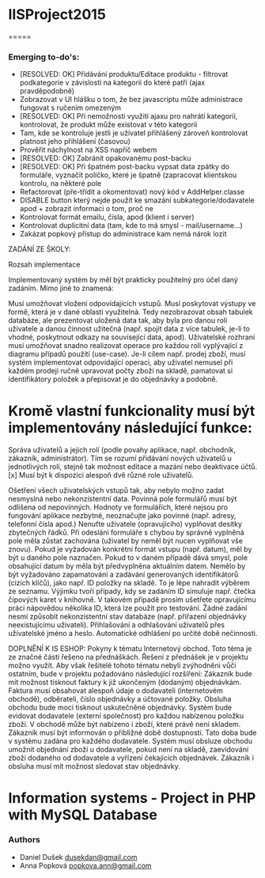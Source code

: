 # IISProject2015
=====

### Emerging to-do's:
* [RESOLVED: OK] Přidávání produktu/Editace produktu - filtrovat podkategorie v závislosti na kategorii do které patří (ajax pravděpodobně)
* Zobrazovat v UI hlášku o tom, že bez javascriptu může administrace fungovat s ručením omezeným
* [RESOLVED: OK] Při nemožnosti využití ajaxu pro nahrátí kategorií, kontrolovat, že produkt může existovat v této kategorii
* Tam, kde se kontroluje jestli je uživatel přihlášený zároveň kontrolovat platnost jeho přihlášení (časovou)
* Prověřit náchylnost na XSS napříč webem
* [RESOLVED: OK] Zabránit opakovanému post-backu
* [RESOLVED: OK] Při špatném post-backu vypsat data zpátky do formuláře, vyznačit políčko, které je špatně (zapracovat klientskou kontrolu, na některé pole
* Refactorovat (pře-třídit a okomentovat) nový kód v AddHelper.classe
* DISABLE button který nejde použít ke smazání subkategorie/dodavatele apod + zobrazit informaci o tom, proč ne
* Kontrolovat formát emailu, čísla, apod (klient i server)
* Kontrolovat duplicitní data (tam, kde to má smysl - mail/username...)
* Zakázat popkový přístup do administrace kam nemá nárok lozit


ZADÁNÍ ZE ŠKOLY:

Rozsah implementace

Implementovaný systém by měl být prakticky použitelný pro účel daný zadáním. Mimo jiné to znamená:

Musí umožňovat vložení odpovídajících vstupů.
Musí poskytovat výstupy ve formě, která je v dané oblasti využitelná. Tedy nezobrazovat obsah tabulek databáze, ale prezentovat uložená data tak, aby byla pro danou roli uživatele a danou činnost užitečná (např. spojit data z více tabulek, je-li to vhodné, poskytnout odkazy na související data, apod).
Uživatelské rozhraní musí umožňovat snadno realizovat operace pro každou roli vyplývající z diagramu případů použití (use-case). Je-li cílem např. prodej zboží, musí systém implementovat odpovídající operaci, aby uživatel nemusel při každém prodeji ručně upravovat počty zboží na skladě, pamatovat si identifikátory položek a přepisovat je do objednávky a podobně.

Kromě vlastní funkcionality musí být implementovány následující funkce:
===

Správa uživatelů a jejich rolí (podle povahy aplikace, např. obchodník, zákazník, administrátor).
Tím se rozumí přidávání nových uživatelů u jednotlivých rolí, stejně tak možnost editace a mazání nebo deaktivace účtů.
[x] Musí být k dispozici alespoň dvě různé role uživatelů.



Ošetření všech uživatelských vstupů tak, aby nebylo možno zadat nesmyslná nebo nekonzistentní data.
Povinná pole formulářů musí být odlišena od nepovinných.
Hodnoty ve formulářích, které nejsou pro fungování aplikace nezbytné, neoznačujte jako povinné (např. adresy, telefonní čísla apod.) Nenuťte uživatele (opravujícího) vyplňovat desítky zbytečných řádků.
Při odeslání formuláře s chybou by správně vyplněná pole měla zůstat zachována (uživatel by neměl být nucen vyplňovat vše znovu).
Pokud je vyžadován konkrétní formát vstupu (např. datum), měl by být u daného pole naznačen.
Pokud to v daném případě dává smysl, pole obsahující datum by měla být předvyplněna aktuálním datem.
Nemělo by být vyžadováno zapamatování a zadávání generovaných identifikátorů (cizích klíčů), jako např. ID položky na skladě. To je lépe nahradit výběrem ze seznamu. Výjimku tvoří případy, kdy se zadáním ID simuluje např. čtečka čipových karet v knihovně. V takovém případě prosím ušetřete opravujícímu práci nápovědou několika ID, která lze použít pro testování.
Žádné zadání nesmí způsobit nekonzistentní stav databáze (např. přiřazení objednávky neexistujícímu uživateli).
Přihlašování a odhlašování uživatelů přes uživatelské jméno a heslo. Automatické odhlášení po určité době nečinnosti.



DOPLNĚNÍ K IS ESHOP:
Pokyny k tématu Internetový obchod. Toto téma je ze značné části řešeno na přednáškách. Řešení z přednášek je v projektu možno využít. Aby však řešitelé tohoto tématu nebyli zvýhodněni vůči ostatním, bude v projektu požadováno následující rozšíření:
Zákazník bude mít možnost tisknout faktury k již ukončeným (dodaným) objednávkám. Faktura musí obsahovat alespoň údaje o dodavateli (internetovém obchodě), odběrateli, číslo objednávky a účtované položky.
Obsluha obchodu bude moci tisknout uskutečněné objednávky.
Systém bude evidovat dodavatele (externí společnost) pro každou nabízenou položku zboží. V obchodě může být nabízeno i zboží, které právě není skladem. Zákazník musí být informován o přibližné době dostupnosti. Tato doba bude v systému zadána pro každého dodavatele. Systém musí obsluze obchodu umožnit objednání zboží u dodavatele, pokud není na skladě, zaevidování zboží dodaného od dodavatele a vyřízení čekajících objednávek. Zákazník i obsluha musí mít možnost sledovat stav objednávky.




# Information systems - Project in PHP with MySQL Database

### Authors

* Daniel Dušek <dusekdan@gmail.com>
* Anna Popková <popkova.ann@gmail.com>


